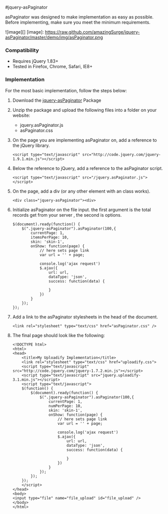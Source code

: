 #jquery-asPaginator

asPaginator was designed to make implementation as easy as possible. Before implementing, make sure you meet the minimum requirements.


![image][]
 [image]: https://raw.github.com/amazingSurge/jquery-asPaginator/master/demo/img/asPaginator.png

### Compatibility
- Requires jQuery 1.83+
- Tested in Firefox, Chrome, Safari, IE8+ 

### Implementation

For the most basic implementation, follow the steps below:

1.	Download the [jquery-asPaginator](https://raw.github.com/amazingSurge/jquery-asPaginator) Package

2.	Unzip the package and upload the following files into a folder on your website:  

	-  jquery.asPaginator.js
	-  asPaginator.css 

3.	On the page you are implementing asPaginator on, add a reference to the jQuery library.

		<script type="text/javascript" src="http://code.jquery.com/jquery-1.9.1.min.js"></script>

4.	Below the reference to jQuery, add a reference to the asPaginator script.

		<script type="text/javascript" src="/jquery.asPaginator.js"></script>

5.	On the page, add a div (or any other element with an class works).

		<div class="jquery-asPaginator"><div>

6.	Initialize asPaginator on the file input. the first argument is the total records get from your server , the second is options. 
		
		$(document).ready(function() {
		    $(".jquery-asPaginator").asPaginator(100,{
		        currentPage: 1,
		        itemsPerPage: 10,
		        skin: 'skin-1',
		        onShow: function(page) {
		        	// here sets page link
		            var url = '' + page;
		            
		            console.log('ajax request')
		            $.ajax({
		                url: url,
		                dataType: 'json',
		                success: function(data) {

		                }
		            })
		        }
		    });                         
		});

7.	Add a link to the asPaginator stylesheets in the head of the document.

		<link rel="stylesheet" type="text/css" href="asPaginator.css" />

8.	The final page should look like the following:

		<!DOCTYPE html>
		<html>
		<head>
		    <title>My Uploadify Implementation</title>
		    <link rel="stylesheet" type="text/css" href="uploadify.css">
		    <script type="text/javascript" src="http://code.jquery.com/jquery-1.7.2.min.js"></script>
		    <script type="text/javascript" src="jquery.uploadify-3.1.min.js"></script>
		    <script type="text/javascript">
		    $(function() {
		        $(document).ready(function() {
				    $(".jquery-asPaginator").asPaginator(100,{
				        currentPage: 1,
				        numPerPage: 10,
				        skin: 'skin-1',
				        onShow: function(page) {
				        	// here sets page link
				            var url = '' + page;
				            
				            console.log('ajax request')
				            $.ajax({
				                url: url,
				                dataType: 'json',
				                success: function(data) {

				                }
				            })
				        }
				    });                         
				});
		    });
		    </script>
		</head>
		<body>
		<input type="file" name="file_upload" id="file_upload" />
		</body>
		</html>